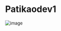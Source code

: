 # Patikaodev1
![image](https://user-images.githubusercontent.com/58724276/191347176-4e81d380-e813-4ba4-ac62-da66191b7dc3.png)